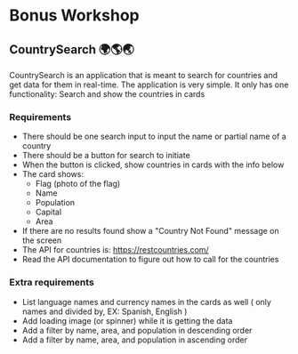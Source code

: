 # Bonus Workshop

## CountrySearch 🌍🌎🌏

CountrySearch is an application that is meant to search for countries and get data for them in real-time. The application is very simple. It only has one functionality: Search and show the countries in cards

### Requirements

- There should be one search input to input the name or partial name of a country
- There should be a button for search to initiate
- When the button is clicked, show countries in cards with the info below
- The card shows:
  - Flag (photo of the flag)
  - Name
  - Population
  - Capital
  - Area
- If there are no results found show a "Country Not Found" message on the screen
- The API for countries is: https://restcountries.com/
- Read the API documentation to figure out how to call for the countries

### Extra requirements

- List language names and currency names in the cards as well ( only names and divided by, EX: Spanish, English )
- Add loading image (or spinner) while it is getting the data
- Add a filter by name, area, and population in descending order
- Add a filter by name, area, and population in ascending order
